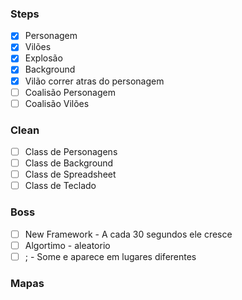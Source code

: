 ### Steps

* [x] Personagem
* [x] Vilões
* [x] Explosão
* [x] Background
* [x] Vilão correr atras do personagem
* [ ] Coalisão Personagem
* [ ] Coalisão Vilões

### Clean

* [ ] Class de Personagens
* [ ] Class de Background
* [ ] Class de Spreadsheet
* [ ] Class de Teclado

### Boss

* [ ] New Framework - A cada 30 segundos ele cresce
* [ ] Algortimo - aleatorio
* [ ] ; - Some e aparece em lugares diferentes

### Mapas

